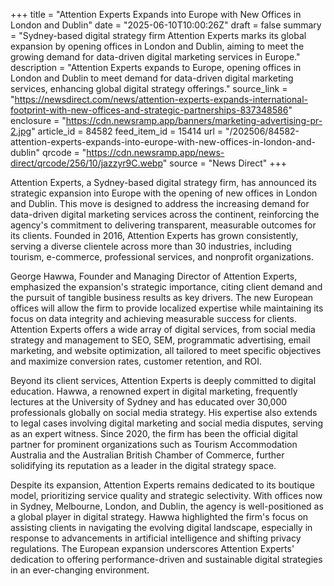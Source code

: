 +++
title = "Attention Experts Expands into Europe with New Offices in London and Dublin"
date = "2025-06-10T10:00:26Z"
draft = false
summary = "Sydney-based digital strategy firm Attention Experts marks its global expansion by opening offices in London and Dublin, aiming to meet the growing demand for data-driven digital marketing services in Europe."
description = "Attention Experts expands to Europe, opening offices in London and Dublin to meet demand for data-driven digital marketing services, enhancing global digital strategy offerings."
source_link = "https://newsdirect.com/news/attention-experts-expands-international-footprint-with-new-offices-and-strategic-partnerships-837348586"
enclosure = "https://cdn.newsramp.app/banners/marketing-advertising-pr-2.jpg"
article_id = 84582
feed_item_id = 15414
url = "/202506/84582-attention-experts-expands-into-europe-with-new-offices-in-london-and-dublin"
qrcode = "https://cdn.newsramp.app/news-direct/qrcode/256/10/jazzyr9C.webp"
source = "News Direct"
+++

<p>Attention Experts, a Sydney-based digital strategy firm, has announced its strategic expansion into Europe with the opening of new offices in London and Dublin. This move is designed to address the increasing demand for data-driven digital marketing services across the continent, reinforcing the agency's commitment to delivering transparent, measurable outcomes for its clients. Founded in 2016, Attention Experts has grown consistently, serving a diverse clientele across more than 30 industries, including tourism, e-commerce, professional services, and nonprofit organizations.</p><p>George Hawwa, Founder and Managing Director of Attention Experts, emphasized the expansion's strategic importance, citing client demand and the pursuit of tangible business results as key drivers. The new European offices will allow the firm to provide localized expertise while maintaining its focus on data integrity and achieving measurable success for clients. Attention Experts offers a wide array of digital services, from social media strategy and management to SEO, SEM, programmatic advertising, email marketing, and website optimization, all tailored to meet specific objectives and maximize conversion rates, customer retention, and ROI.</p><p>Beyond its client services, Attention Experts is deeply committed to digital education. Hawwa, a renowned expert in digital marketing, frequently lectures at the University of Sydney and has educated over 30,000 professionals globally on social media strategy. His expertise also extends to legal cases involving digital marketing and social media disputes, serving as an expert witness. Since 2020, the firm has been the official digital partner for prominent organizations such as Tourism Accommodation Australia and the Australian British Chamber of Commerce, further solidifying its reputation as a leader in the digital strategy space.</p><p>Despite its expansion, Attention Experts remains dedicated to its boutique model, prioritizing service quality and strategic selectivity. With offices now in Sydney, Melbourne, London, and Dublin, the agency is well-positioned as a global player in digital strategy. Hawwa highlighted the firm's focus on assisting clients in navigating the evolving digital landscape, especially in response to advancements in artificial intelligence and shifting privacy regulations. The European expansion underscores Attention Experts' dedication to offering performance-driven and sustainable digital strategies in an ever-changing environment.</p>